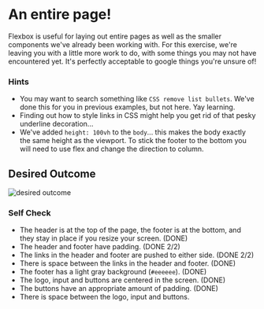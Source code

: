 # An entire page!

Flexbox is useful for laying out entire pages as well as the smaller components we've already been working with. For this exercise, we're leaving you with a little more work to do, with some things you may not have encountered yet. It's perfectly acceptable to google things you're unsure of!

### Hints
- You may want to search something like `CSS remove list bullets`.  We've done this for you in previous examples, but not here. Yay learning.
- Finding out how to style links in CSS might help you get rid of that pesky underline decoration...
- We've added `height: 100vh` to the `body`... this makes the body exactly the same height as the viewport. To stick the footer to the bottom you will need to use flex and change the direction to column.

## Desired Outcome
![desired outcome](./desired-outcome.png)

### Self Check

- The header is at the top of the page, the footer is at the bottom, and they stay in place if you resize your screen. (DONE)
- The header and footer have padding. (DONE 2/2)
- The links in the header and footer are pushed to either side. (DONE 2/2)
- There is space between the links in the header and footer. (DONE)
- The footer has a light gray background (`#eeeeee`). (DONE)
- The logo, input and buttons are centered in the screen. (DONE)
- The buttons have an appropriate amount of padding. (DONE)
- There is space between the logo, input and buttons.
